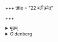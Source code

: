 +++
title = "22 बलीन्नयेत्"

+++

<details><summary>मूलम्</summary>

बलीन्नयेत् २२
</details>

<details><summary>Oldenberg</summary>

21. Then he should make the Bali offerings.
</details>

